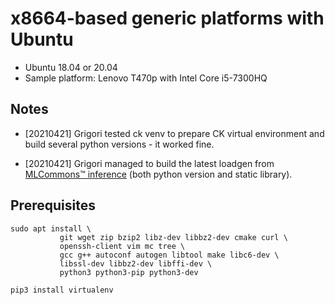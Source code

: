 # x8664-based generic platforms with Ubuntu

* Ubuntu 18.04 or 20.04
* Sample platform: Lenovo T470p with Intel Core i5-7300HQ


## Notes

* [20210421] Grigori tested ck venv to prepare CK virtual environment 
  and build several python versions - it worked fine.

* [20210421] Grigori managed to build the latest loadgen 
  from [MLCommons&trade; inference](https://github.com/mlcommons/inference/tree/master/loadgen)
  (both python version and static library).


## Prerequisites

```
sudo apt install \
           git wget zip bzip2 libz-dev libbz2-dev cmake curl \
           openssh-client vim mc tree \
           gcc g++ autoconf autogen libtool make libc6-dev \
           libssl-dev libbz2-dev libffi-dev \
           python3 python3-pip python3-dev

pip3 install virtualenv
```
